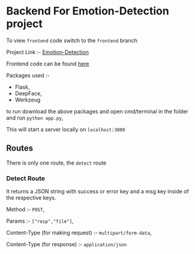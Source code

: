 # Backend For Emotion-Detection project

To view `frontend` code switch to the `frontend` branch

Project Link :- [Emotion-Detection](https://emotion-detection-sage.vercel.app/)


Frontend code can be found [here](https://github.com/pratyushtiwary/Emotion-Detection/tree/frontend)

Packages used :-
- Flask,
- DeepFace,
- Werkzeug

to run download the above packages and open cmd/terminal in the folder and run `python app.py`,

This will start a server locally on `localhost:3000`

## Routes
There is only one route, the `detect` route

### Detect Route
It returns a JSON string with success or error key and a msg key inside of the respective keys.


Method :- `POST`,

Params :- `["resp","file"]`,

Content-Type (for making request) :- `multipart/form-data`,

Content-Type (for response) :- `application/json`
